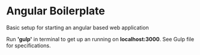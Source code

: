 # Angular Boilerplate

Basic setup for starting an angular based web application
 
Run **'gulp'** in terminal to get up an running on **localhost:3000**. See Gulp file for specifications.

